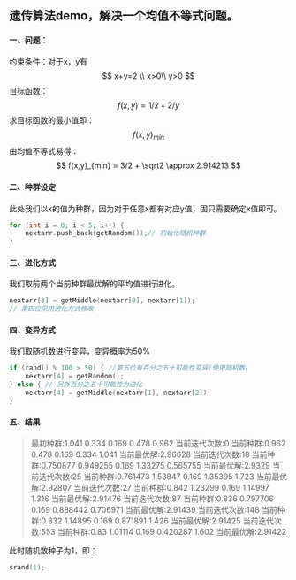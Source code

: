 ## 遗传算法demo，解决一个均值不等式问题。

#### 一、问题：

约束条件：对于x，y有
$$
x+y=2  \\
x>0\\
y>0
$$
目标函数：
$$
f(x,y) = 1/x + 2/y
$$
求目标函数的最小值即：
$$
f(x,y)_{min}
$$
由均值不等式易得：
$$
f(x,y)_{min} = 3/2 + \sqrt2 \approx 2.914213
$$

#### 二、种群设定

此处我们以x的值为种群，因为对于任意x都有对应y值，固只需要确定x值即可。

```c++
for (int i = 0; i < 5; i++) {
	nextarr.push_back(getRandom());// 初始化随机种群
}
```



#### 三、进化方式

我们取前两个当前种群最优解的平均值进行进化。

```c++
nextarr[3] = getMiddle(nextarr[0], nextarr[1]);
// 第四位采用进化方式修改
```



#### 四、变异方式

我们取随机数进行变异，变异概率为50%

```c++
if (rand() % 100 > 50) { //第五位有百分之五十可能性变异(使用随机数)
	nextarr[4] = getRandom();
} else { // 另外百分之五十可能性为进化
	nextarr[4] = getMiddle(nextarr[1], nextarr[2]);
}
```



#### 五、结果

> 最初种群:1.041  0.334   0.169   0.478   0.962
> 当前迭代次数:0  当前种群:0.962  0.478   0.169   0.334   1.041
> 当前最优解:2.96628
> 当前迭代次数:18 当前种群:0.750877       0.949255        0.169   1.33275 0.565755
> 当前最优解:2.9329
> 当前迭代次数:25 当前种群:0.761473       1.53847 0.169   1.35395 1.723
> 当前最优解:2.92807
> 当前迭代次数:27 当前种群:0.842  1.23299 0.169   1.14997 1.316
> 当前最优解:2.91476
> 当前迭代次数:87 当前种群:0.836  0.797706        0.169   0.888442        0.706971
> 当前最优解:2.91439
> 当前迭代次数:148        当前种群:0.832  1.14895 0.169   0.871891        1.426
> 当前最优解:2.91425
> 当前迭代次数:553        当前种群:0.83   1.01114 0.169   0.420287        1.602
> 当前最优解:2.91422

此时随机数种子为1，即：

```c++
srand(1);
```

